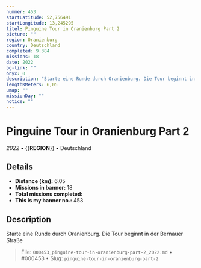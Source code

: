 ```yaml
---
nummer: 453
startLatitude: 52,756491
startLongitude: 13,245295
titel: Pinguine Tour in Oranienburg Part 2
picture: ""
region: Oranienburg
country: Deutschland
completed: 9.384
missions: 18
date: 2022
bg-link: ""
onyx: 0
description: "Starte eine Runde durch Oranienburg. Die Tour beginnt in der Bernauer Straße"
lengthKMeters: 6,05
umap: ""
missionDay: ""
notice: ""
---
```

# Pinguine Tour in Oranienburg Part 2

*2022* • {{__REGION__}} • Deutschland





## Details
- **Distance (km):** 6.05
- **Missions in banner:** 18
- **Total missions completed:** 
- **This is my banner no.:** 453



## Description
Starte eine Runde durch Oranienburg. Die Tour beginnt in der Bernauer Straße




> File: `000453_pinguine-tour-in-oranienburg-part-2_2022.md` • #000453 • Slug: `pinguine-tour-in-oranienburg-part-2`
